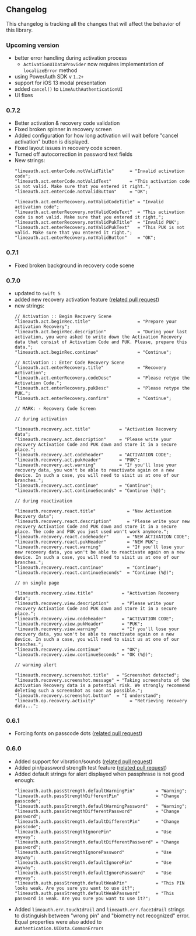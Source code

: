 ## Changelog

This changelog is tracking all the changes that will affect the behavior of this library.

### Upcoming version

- better error handling during activation process
  - `ActivationUIDataProvider` now requires implementation of `localizeError` method
- using PowerAuth  SDK v `1.2+`
- support for iOS 13 modal presentation
- added `cancel()` to `LimeAuthAuthenticationUI`
- UI fixes

### 0.7.2

- Better activation & recovery code validation
- Fixed broken spinner in recovery screen
- Added configuration for how long activation will wait before "cancel activation" button is displayed.
- Fixed layout issues in recovery code screen.
- Turned off autocorrection in password text fields
- New strings:
  ```
  "limeauth.act.enterCode.notValidTitle"      = "Invalid activation code";
  "limeauth.act.enterCode.notValidText"       = "This activation code is not valid. Make sure that you entered it right.";
  "limeauth.act.enterCode.notValidButton"     = "OK";
  
  "limeauth.act.enterRecovery.notValidCodeTitle" = "Invalid activation code";
  "limeauth.act.enterRecovery.notValidCodeText"  = "This activation code is not valid. Make sure that you entered it right.";
  "limeauth.act.enterRecovery.notValidPukTitle"  = "Invalid PUK";
  "limeauth.act.enterRecovery.notValidPukText"   = "This PUK is not valid. Make sure that you entered it right.";
  "limeauth.act.enterRecovery.notValidButton"    = "OK";
  ```

### 0.7.1

- Fixed broken background in recovery code scene

### 0.7.0

- updated to `swift 5`
- added new recovery activation feature ([related pull request](https://github.com/wultra/swift-lime-auth/pull/86))
- new strings:   
  ```
  // Activation :: Begin Recovery Scene
  "limeauth.act.beginRec.title"                  = "Prepare your Activation Recovery";
  "limeauth.act.beginRec.description"            = "During your last activation, you were asked to write down the Activation Recovery data that consist of Activation Code and PUK. Please, prepare this data.";
  "limeauth.act.beginRec.continue"               = "Continue";
  
  // Activation :: Enter Code Recovery Scene
  "limeauth.act.enterRecovery.title"             = "Recovery Activation";
  "limeauth.act.enterRecovery.codeDesc"          = "Please retype the Activation Code.";
  "limeauth.act.enterRecovery.pukDesc"           = "Please retype the PUK.";
  "limeauth.act.enterRecovery.confirm"           = "Continue";
  
  // MARK: - Recovery Code Screen
  
  // during activation
  
  "limeauth.recovery.act.title"           = "Activation Recovery data";
  "limeauth.recovery.act.description"     = "Please write your recovery Activation Code and PUK down and store it in a secure place.";
  "limeauth.recovery.act.codeheader"      = "ACTIVATION CODE";
  "limeauth.recovery.act.pukHeader"       = "PUK";
  "limeauth.recovery.act.warning"         = "If you'll lose your recovery data, you won't be able to reactivate again on a new device. In such a case, you will need to visit us at one of our branches.";
  "limeauth.recovery.act.continue"        = "Continue";
  "limeauth.recovery.act.continueSeconds" = "Continue (%@)";
  
  // during reactivation
  
  "limeauth.recovery.react.title"            = "New Activation Recovery data";
  "limeauth.recovery.react.description"      = "Please write your new recovery Activation Code and PUK down and store it in a secure place. The code and PUK you just used won't work anymore.";
  "limeauth.recovery.react.codeheader"       = "NEW ACTIVATION CODE";
  "limeauth.recovery.react.pukHeader"        = "NEW PUK";
  "limeauth.recovery.react.warning"          = "If you'll lose your new recovery data, you won't be able to reactivate again on a new device. In such a case, you will need to visit us at one of our branches.";
  "limeauth.recovery.react.continue"         = "Continue";
  "limeauth.recovery.react.continueSeconds"  = "Continue (%@)";
  
  // on single page
  
  "limeauth.recovery.view.title"           = "Activation Recovery data";
  "limeauth.recovery.view.description"     = "Please write your recovery Activation Code and PUK down and store it in a secure place.";
  "limeauth.recovery.view.codeheader"      = "ACTIVATION CODE";
  "limeauth.recovery.view.pukHeader"       = "PUK";
  "limeauth.recovery.view.warning"         = "If you'll lose your recovery data, you won't be able to reactivate again on a new device. In such a case, you will need to visit us at one of our branches.";
  "limeauth.recovery.view.continue"        = "OK";
  "limeauth.recovery.view.continueSeconds" = "OK (%@)";
  
  // warning alert
  
  "limeauth.recovery.screenshot.title"   = "Screenshot detected";
  "limeauth.recovery.screenshot.message" = "Taking screenshots of the Activation Recovery data is a potential risk. We strongly recommend deleting such a screenshot as soon as possible.";
  "limeauth.recovery.screenshot.button"  = "I understand";
  "limeauth.op.recovery.activity"             = "Retrieving recovery data...";   
  ```
  

### 0.6.1

-  Forcing fonts on passcode dots ([related pull request](https://github.com/wultra/swift-lime-auth/pull/79))

### 0.6.0

- Added support for vibration/sounds ([related pull request](https://github.com/wultra/swift-lime-auth/pull/50))
- Added pin/password strength test feature ([related pull request](https://github.com/wultra/swift-lime-auth/pull/60))
- Added default strings for alert displayed when passphrase is not good enough:
  ```
  "limeauth.auth.passStrength.defaultWarningPin"        = "Warning";
  "limeauth.auth.passStrengthDifferentPin"              = "Change passcode";
  "limeauth.auth.passStrength.defaultWarningPassword"   = "Warning";
  "limeauth.auth.passStrengthDifferentPassword"         = "Change password";
  "limeauth.auth.passStrength.defaultDifferentPin"      = "Change passcode";
  "limeauth.auth.passStrengthIgnorePin"                 = "Use anyway";
  "limeauth.auth.passStrength.defaultDifferentPassword" = "Change password";
  "limeauth.auth.passStrengthIgnorePassword"            = "Use anyway";
  "limeauth.auth.passStrength.defaultIgnorePin"         = "Use anyway";
  "limeauth.auth.passStrength.defaultIgnorePassword"    = "Use anyway";
  "limeauth.auth.passStrength.defaultWeakPin"           = "This PIN looks weak. Are you sure you want to use it?";
  "limeauth.auth.passStrength.defaultWeakPassword"      = "This password is weak. Are you sure you want to use it?";
  ```
- Added `limeauth.err.touchIdFail` and `limeauth.err.faceIdFail` strings to distinguish between "wrong pin" and "biometry not recognized" error. Equal properties were also added to `Authentication.UIData.CommonErrors`